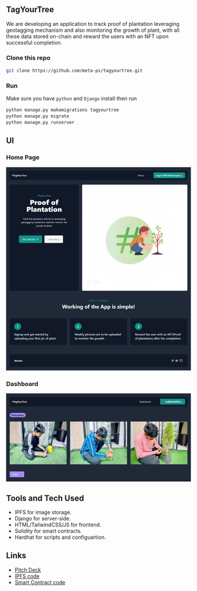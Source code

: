 ## TagYourTree

We are developing an application to track proof of plantation leveraging geotagging mechanism and also monitoring the growth of plant, with all these data stored on-chain and reward the users with an NFT upon successful completion.

### Clone this repo

```bash
git clone https://github.com/meta-ps/tagyourtree.git
```

### Run

Make sure you have `python` and `Django` install then run

```python
python manage.py makemigrations tagyourtree
python manage.py migrate
python manage.py runserver
```

## UI

### Home Page

![home](assets/home.png)


### Dashboard

![dashboard](assets/dashboard.png)


## Tools and Tech Used

- IPFS for image storage.
- Django for server-side.
- HTML/TailwindCSS/JS for frontend.
- Solidity for smart contracts.
- Hardhat for scripts and configuartion.


## Links

- [Pitch Deck](https://www.canva.com/design/DAFGgsGPkY4/HM1Wu9QwMn78XoG5QfhZWg/watch?utm_content=DAFGgsGPkY4&utm_campaign=designshare&utm_medium=link&utm_source=publishsharelink)
- [IPFS code](https://github.com/meta-ps/tagyourtree/blob/master/utility/nftstorage.py)
- [Smart Contract code](https://github.com/meta-ps/tagyourtree/blob/master/NFT.sol)

